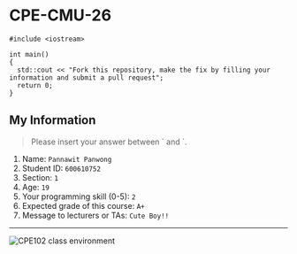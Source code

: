 # CPE-CMU-26
>
```
#include <iostream>

int main()
{
  std::cout << "Fork this repository, make the fix by filling your information and submit a pull request";
  return 0;
}
```

## My Information
> Please insert your answer between \` and \`.

1. Name: `Pannawit Panwong`
2. Student ID: `600610752`
3. Section: `1`
4. Age: `19`
5. Your programming skill (0-5): `2`
6. Expected grade of this course: `A+`
7. Message to lecturers or TAs: `Cute Boy!!`

---
![CPE102 class environment](https://github.com/tmwatchanan/CPE-CMU-26/raw/master/cpe102_class_envi.jpg)
